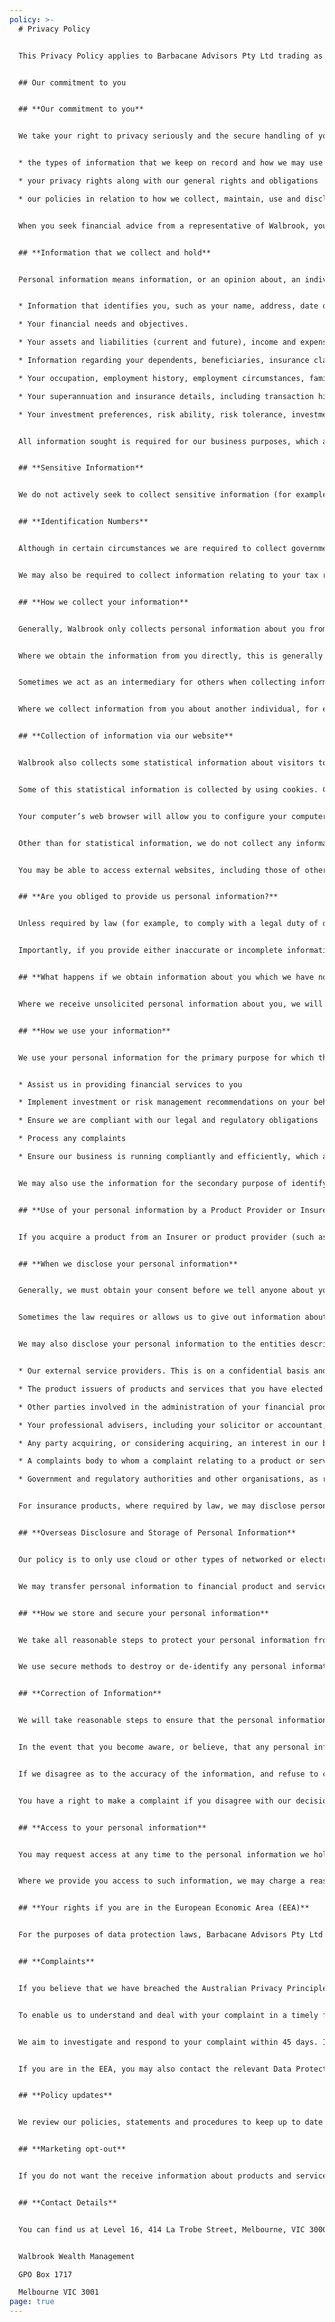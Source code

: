 ```yaml
---
policy: >-
  # Privacy Policy


  This Privacy Policy applies to Barbacane Advisors Pty Ltd trading as Walbrook Wealth Management (“Walbrook”), and all our representatives. It sets out how we collect, maintain, use and disclose personal information we collect from you, in accordance with the Privacy Act 1988 (Cth) (Act) and the Australian Privacy Principles.


  ## Our commitment to you


  ## **Our commitment to you**


  We take your right to privacy seriously and the secure handling of your information is our top priority. This Policy explains our approach to the management of personal information, including:


  * the types of information that we keep on record and how we may use that information

  * your privacy rights along with our general rights and obligations

  * our policies in relation to how we collect, maintain, use and disclose your personal information.


  When you seek financial advice from a representative of Walbrook, you consent to Walbrook collecting, maintaining, using and disclosing personal information about you (provided by you or by another person) in accordance with the privacy statements in relevant documents, any agreements you sign and this Policy.


  ## **Information that we collect and hold**


  Personal information means information, or an opinion about, an individual whose identity is apparent, or can reasonably be ascertained, from the information or opinion. As an Australian Financial Services Licensee, we provide you with financial services and may be required by the Corporations Act 2001, Anti-Money Laundering and Counter-Terrorism Financing Act 2006 and regulatory requirements to seek to obtain certain personal information about you. This includes, but is not limited to, the following:


  * Information that identifies you, such as your name, address, date of birth, Tax File Number (TFN), Tax Identification Number (TIN), nationality/ies and contact details.

  * Your financial needs and objectives.

  * Your assets and liabilities (current and future), income and expenses.

  * Information regarding your dependents, beneficiaries, insurance claims history, health information and family commitments.

  * Your occupation, employment history, employment circumstances, family commitments, and social security eligibility.

  * Your superannuation and insurance details, including transaction history

  * Your investment preferences, risk ability, risk tolerance, investment knowledge and investment experience


  All information sought is required for our business purposes, which are detailed generally in this document and more specifically in forms and disclosure documents e.g. Statements of Advice. Any form used to collect your information may give more specific details about the way we use your information.


  ## **Sensitive Information**


  We do not actively seek to collect sensitive information (for example health information or information about any criminal record), unless it is necessary for us to perform our functions or activities in advising you and dealing on your behalf. If we do have to collect sensitive information, we will only collect, use and disclose it in accordance with privacy laws.


  ## **Identification Numbers**


  Although in certain circumstances we are required to collect government identifiers such as your Tax Identification Number (Tax File Number), Medicare number or pension card number, we do not use or disclose this information other than when required, authorised by law or unless you have voluntarily consented to disclose this information to any third party.


  We may also be required to collect information relating to your tax residency status. This is required to comply with information sharing agreements that the Australian Government has entered into with other countries, such as our obligations under the Common Reporting Standard (CRS) and the Foreign Account Tax Compliance Act (FATCA).


  ## **How we collect your information**


  Generally, Walbrook only collects personal information about you from you, unless it is not reasonable or practical for us to do so or if you consent to a third-party releasing information to us. For example, we may collect information from a third party, like your accountant or a product provider, or your employer for superannuation purposes.


  Where we obtain the information from you directly, this is generally obtained in meetings, by phone, by email, in data collection forms and when you visit our website or those of our external service providers.


  Sometimes we act as an intermediary for others when collecting information about you, such as for the purpose of assisting you to apply for insurance. We will inform you when we do this.


  Where we collect information from you about another individual, for example your nominated beneficiaries, please ensure that you are entitled to disclose that information to us and make that individual aware of the disclosure and the contents of this document.


  ## **Collection of information via our website**


  Walbrook also collects some statistical information about visitors to our website (for example, browser type, operating system, the number of visitors, pages viewed, types of transactions conducted, time online and documents downloaded). This information is used in an aggregated manner to analyse how people use our website and to improve our website.


  Some of this statistical information is collected by using cookies. Cookies are small data files that are downloaded from our website and stored on your computer when you visit our website. We use this information only for the purposes of evaluating our website performance (including identifying potential performance problems) and continually improving our services. None of the statistical information we prepare from information collected using cookies identifies individual visitors to our websites.


  Your computer’s web browser will allow you to configure your computer to refuse to accept cookies. You can also delete cookies from your computer’s hard drive at any time. Doing so should not negatively impact your experience on our website.


  Other than for statistical information, we do not collect any information about you via our websites unless you provide the information to us or a service provider that we have linked to.You have control over any personal information we collect from you through online forms, "contact us" messages, including chat transcripts, emails to us or email newsletter subscription information. Any information collected will be used for the purposes for which the information was requested and other related purposes and will only be disclosed with your consent or when required or authorised by or under law.


  You may be able to access external websites, including those of other service providers, by clicking on links we have provided. Those other websites are not subject to our privacy standards, policies and procedures. You will need to contact or review those websites directly to ascertain their privacy standards, policies and procedures.


  ## **Are you obliged to provide us personal information?**


  Unless required by law (for example, to comply with a legal duty of disclosure when applying for an insurance product), you are not required to provide us the information that we request, or to allow us to collect information from third parties. However, where you choose not to provide us with the information we request, we may not be able to provide you with services that you have requested from us.


  Importantly, if you provide either inaccurate or incomplete information to us you risk obtaining products or services that may not be appropriate or suitable for your needs and you may risk suffering a financial loss.


  ## **What happens if we obtain information about you which we have not solicited?**


  Where we receive unsolicited personal information about you, we will consider if we could have collected the information if we had solicited the information. Where we determine that we could have collected the personal information from you, we will treat your personal information in the same manner as if we have solicited the information directly from you. Where we determine that we could not have collected the personal information, we will destroy the information or ensure that the information is de-identified as soon as practicable.


  ## **How we use your information**


  We use your personal information for the primary purpose for which the information was obtained. This means that generally we, as an AFSL holder, use your personal information to:


  * Assist us in providing financial services to you

  * Implement investment or risk management recommendations on your behalf

  * Ensure we are compliant with our legal and regulatory obligations

  * Process any complaints

  * Ensure our business is running compliantly and efficiently, which amongst other practices may include confidential systems maintenance and testing etc


  We may also use the information for the secondary purpose of identifying and marketing other products or services that may be of interest to you.


  ## **Use of your personal information by a Product Provider or Insurer**


  If you acquire a product from an Insurer or product provider (such as a Responsible Entity or Fund Manager), they may use personal information about you for purposes as disclosed in their own privacy policy and in the disclosure document for the product or service you choose. You can obtain a copy of their privacy policy by contacting the Insurer or product provider directly.


  ## **When we disclose your personal information**


  Generally, we must obtain your consent before we tell anyone about you, or your investments. You can give us your consent expressly (by telephone or writing to us) or it may be implied by your conduct. 


  Sometimes the law requires or allows us to give out information about you. For example, we may be required to give your information to AUSTRAC or product providers for anti-money laundering purposes. Another example is giving your investment details to a court if we are ordered to do so under a subpoena.


  We may also disclose your personal information to the entities described below.


  * Our external service providers. This is on a confidential basis and includes but is not limited to organisations that provide us with financial, advisory, administrative, client relationship management, information technology or other services.

  * The product issuers of products and services that you have elected to acquire, vary or dispose of using our assistance, and other organisations who support the products and services we offer.

  * Other parties involved in the administration of your financial products or insurance cover (e.g. custodians, credit reporting bodies, actuaries, call centres, mail houses, product registries, any persons who propose to guarantee (or have guaranteed) repayment of any credit provided to you, claims assessors etc.)

  * Your professional advisers, including your solicitor or accountant, as authorised by you.

  * Any party acquiring, or considering acquiring, an interest in our business

  * A complaints body to whom a complaint relating to a product or service is referred

  * Government and regulatory authorities and other organisations, as required or authorised by law.


  For insurance products, where required by law, we may disclose personal information about you to the Insurer without getting your consent. These parties are required to comply with the privacy laws in using any such information.


  ## **Overseas Disclosure and Storage of Personal Information**


  Our policy is to only use cloud or other types of networked or electronic storage where infrastructure is physically located in Australia. We have carried out our due diligence regarding our cloud service providers and have entered into suitable contractual arrangements with them.


  We may transfer personal information to financial product and service providers in locations outside Australia (including, but not limited to, Luxembourg and the United Kingdom), when using or disclosing it for one of the purposes referred to above. We may need your consent before this occurs. When transferring personal information to foreign jurisdictions, we take reasonable steps to ensure the overseas recipient does not breach the Australian Privacy Principles in relation to the information.


  ## **How we store and secure your personal information**


  We take all reasonable steps to protect your personal information from misuse, interference, loss, unauthorised access, modification or disclosure. We have physical, electronic and procedural safeguards to protect your information held by us. For example, your personal information is stored in secured office premises, in encrypted electronic databases requiring logins and passwords for access and/or at a secured warehouse. We require all staff to maintain the confidentiality of your personal information.


  We use secure methods to destroy or de-identify any personal information as soon as the law permits, provided the information is no longer needed by us for any purpose. Legislative and professional requirements generally require that we retain your personal information for 7 years after you cease to be a client.


  ## **Correction of Information**


  We will take reasonable steps to ensure that the personal information we collect, use and disclose is accurate, complete, relevant and up-to-date. Please promptly notify us if there are any changes to your personal information.


  In the event that you become aware, or believe, that any personal information which we hold about you is inaccurate or incomplete, you may contact us to correct the information.


  If we disagree as to the accuracy of the information, and refuse to correct the personal information, or if we believe that we are unable to comply with your request to access the personal information that you have provided us, we will give you a written notice to that effect. You may request that we make an appropriate notation in relation to that information noting you consider it is not accurate, complete or up to date.


  You have a right to make a complaint if you disagree with our decisions in relation to these matters (see ‘Complaints’ below).


  ## **Access to your personal information**


  You may request access at any time to the personal information we hold about you. You can do this by contacting us with your request, stating the information you require. We will respond within a reasonable period after the request is made, usually 14 days for a straightforward request. Sometimes we are not required to provide you with access. If we refuse, we will tell you the reason why.


  Where we provide you access to such information, we may charge a reasonable fee to cover our costs. We will disclose the amount of such costs to you prior to providing you with the information.


  ## **Your rights if you are in the European Economic Area (EEA)**


  For the purposes of data protection laws, Barbacane Advisors Pty Ltd is a data controller in respect of personal data that we collect, process and store in connection with the products and services we offer to our clients. As provided for in the General Data Protection Regulation (GDPR), if you are an individual (data subject) in the EEA you have the right to access your data; to correct or rectify your data; to delete your data subject to applicable laws and regulations; to have your data processed only in accordance with applicable law; to have copies of your data to be moved to another data controller; to object to our processing your data otherwise than in accordance with applicable laws and regulations; and to withdraw any consent to our processing your data at any time. Please email info@walbrook.com.au to exercise any of those rights.


  ## **Complaints**


  If you believe that we have breached the Australian Privacy Principles, disagree with a decision that we have made in relation to our Privacy Policy or otherwise have not respected your privacy, please lodge a complaint with us.


  To enable us to understand and deal with your complaint in a timely fashion, please call or write to us with a brief description of the privacy matter, the reason for your complaint and what action or remedy you are seeking from us. Please address your complaint to our Privacy Officer at the contact details included at the end of this document.


  We aim to investigate and respond to your complaint within 45 days. If you are not satisfied with the outcome of your complaint, or require further information on privacy, you have the right to contact the Office of the Australian Information Commissioner (www.oaic.gov.au) on 1300 363 992.


  If you are in the EEA, you may also contact the relevant Data Protection Regulator, which may vary by jurisdiction. Should you require assistance in determining the relevant regulator, please email info@walbrook.com.au.


  ## **Policy updates**


  We review our policies, statements and procedures to keep up to date with changes in the law, technology and market practice. As a result, we may update and change this Privacy Policy from time to time. Please check this Privacy Policy from time to time so you are aware of any changes or updates. We will notify you of any change to our policies that require your consent before being implemented.


  ## **Marketing opt-out**


  If you do not want the receive information about products and services, then please tell us. You can do this at any time by email, phone or by writing to us at the address below.


  ## **Contact Details**


  You can find us at Level 16, 414 La Trobe Street, Melbourne, VIC 3000. If you have any questions, please contact us on +61 3 9013 62 62. If you prefer to write, our email is [info@walbrook.com.au](mailto:info@walbrook.com.au) and our postal address is:


  Walbrook Wealth Management

  GPO Box 1717

  Melbourne VIC 3001
page: true
---
```

